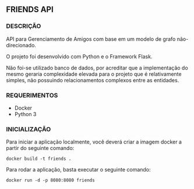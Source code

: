 ## FRIENDS API

### DESCRIÇÃO
API para Gerenciamento de Amigos com base em um modelo de grafo não-direcionado.

O projeto foi desenvolvido com Python e o Framework Flask.

Não foi-se utilizado banco de dados, por acreditar que a implementação do mesmo 
geraria complexidade elevada para o projeto que é relativamente simples, não 
possuindo relacionamentos complexos entre as entidades.

### REQUERIMENTOS
* Docker
* Python 3

### INICIALIZAÇÃO
Para iniciar a aplicação localmente, você deverá criar a imagem docker a partir do seguinte comando:
```
docker build -t friends .
```

Para rodar a aplicação, basta executar o seguinte comando:
```
docker run -d -p 8080:8080 friends
```
